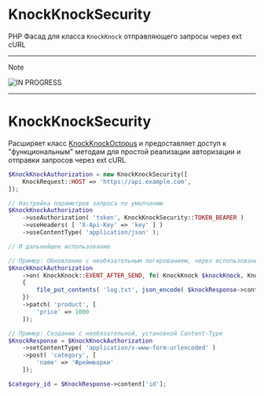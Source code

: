 # KnockKnockSecurity

PHP Фасад для класса `KnockKnock` отправляющего запросы через ext cURL

---

> [!NOTE]
> ![IN PROGRESS](http://www.bc-energy.it/wp-content/uploads/2013/08/work-in-progress.png)

---

# KnockKnockSecurity

Расширяет класс [KnockKnockOctopus](KnockKnockOctopus.md) и предоставляет доступ к "функциональным" методам для простой реализации авторизации и отправки запросов через ext cURL

```php
$KnockKnockAuthorization = new KnockKnockSecurity([
    KnockRequest::HOST => 'https://api.example.com',
]);

// Настройка параметров запроса по умолчанию
$KnockKnockAuthorization
    ->useAuthorization( 'token', KnockKnockSecurity::TOKEN_BEARER )
    ->useHeaders( [ 'X-Api-Key' => 'key' ] )
    ->useContentType( 'application/json' );

// И дальнейшее использование

// Пример: Обновление с необязательным логированием, через использование event callback функции  
$KnockKnockAuthorization
    ->on( KnockKnock::EVENT_AFTER_SEND, fn( KnockKnock $knockKnock, KnockResponse $knockResponse ) => 
    {
        file_put_contents( 'log.txt', json_encode( $knockResponse->content ) );
    })
    ->patch( 'product', [
        'price' => 1000
    ]);

// Пример: Создание с необязательной, установкой Content-Type  
$KnockResponse = $KnockKnockAuthorization
    ->setContentType( 'application/x-www-form-urlencoded' )
    ->post( 'category', [
        'name' => 'Фреймворки'
    ]);

$category_id = $KnockResponse->content['id'];

```